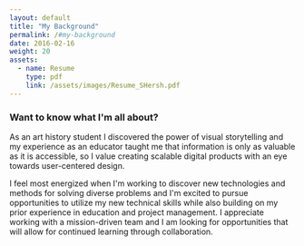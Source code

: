 ```yaml
---
layout: default
title: "My Background"
permalink: /#my-background
date: 2016-02-16
weight: 20
assets:
  - name: Resume
    type: pdf
    link: /assets/images/Resume_SHersh.pdf
---
```


### Want to know what I'm all about?

As an art history student I discovered the power of visual storytelling and my experience as an educator taught me that information is only as valuable as it is accessible, so I value creating scalable digital products with an eye towards user-centered design.

I feel most energized when I'm working to discover new technologies and methods for solving diverse problems and I'm excited to pursue opportunities to utilize my new technical skills while also building on my prior experience in education and project management. I appreciate working with a mission-driven team and I am looking for opportunities that will allow for continued learning through collaboration.
